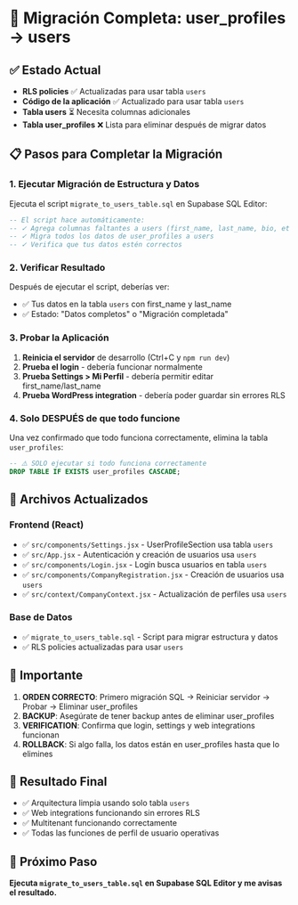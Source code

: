 # 🔄 Migración Completa: user_profiles → users

## ✅ Estado Actual

- **RLS policies** ✅ Actualizadas para usar tabla `users`
- **Código de la aplicación** ✅ Actualizado para usar tabla `users`
- **Tabla users** ⏳ Necesita columnas adicionales
- **Tabla user_profiles** ❌ Lista para eliminar después de migrar datos

## 📋 Pasos para Completar la Migración

### 1. Ejecutar Migración de Estructura y Datos

Ejecuta el script `migrate_to_users_table.sql` en Supabase SQL Editor:

```sql
-- El script hace automáticamente:
-- ✓ Agrega columnas faltantes a users (first_name, last_name, bio, etc.)
-- ✓ Migra todos los datos de user_profiles a users
-- ✓ Verifica que tus datos estén correctos
```

### 2. Verificar Resultado

Después de ejecutar el script, deberías ver:

- ✅ Tus datos en la tabla `users` con first_name y last_name
- ✅ Estado: "Datos completos" o "Migración completada"

### 3. Probar la Aplicación

1. **Reinicia el servidor** de desarrollo (Ctrl+C y `npm run dev`)
2. **Prueba el login** - debería funcionar normalmente
3. **Prueba Settings > Mi Perfil** - debería permitir editar first_name/last_name
4. **Prueba WordPress integration** - debería poder guardar sin errores RLS

### 4. Solo DESPUÉS de que todo funcione

Una vez confirmado que todo funciona correctamente, elimina la tabla `user_profiles`:

```sql
-- ⚠️ SOLO ejecutar si todo funciona correctamente
DROP TABLE IF EXISTS user_profiles CASCADE;
```

## 🔧 Archivos Actualizados

### Frontend (React)

- ✅ `src/components/Settings.jsx` - UserProfileSection usa tabla `users`
- ✅ `src/App.jsx` - Autenticación y creación de usuarios usa `users`
- ✅ `src/components/Login.jsx` - Login busca usuarios en tabla `users`
- ✅ `src/components/CompanyRegistration.jsx` - Creación de usuarios usa `users`
- ✅ `src/context/CompanyContext.jsx` - Actualización de perfiles usa `users`

### Base de Datos

- ✅ `migrate_to_users_table.sql` - Script para migrar estructura y datos
- ✅ RLS policies actualizadas para usar `users`

## 🚨 Importante

1. **ORDEN CORRECTO**: Primero migración SQL → Reiniciar servidor → Probar → Eliminar user_profiles
2. **BACKUP**: Asegúrate de tener backup antes de eliminar user_profiles
3. **VERIFICATION**: Confirma que login, settings y web integrations funcionan
4. **ROLLBACK**: Si algo falla, los datos están en user_profiles hasta que lo elimines

## 🎯 Resultado Final

- ✅ Arquitectura limpia usando solo tabla `users`
- ✅ Web integrations funcionando sin errores RLS
- ✅ Multitenant funcionando correctamente
- ✅ Todas las funciones de perfil de usuario operativas

## 📝 Próximo Paso

**Ejecuta `migrate_to_users_table.sql` en Supabase SQL Editor y me avisas el resultado.**
